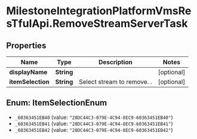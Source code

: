 # MilestoneIntegrationPlatformVmsResTfulApi.RemoveStreamServerTask

## Properties
Name | Type | Description | Notes
------------ | ------------- | ------------- | -------------
**displayName** | **String** |  | [optional] 
**itemSelection** | **String** | Select stream to remove. . | [optional] 

<a name="ItemSelectionEnum"></a>
## Enum: ItemSelectionEnum

* `_60363451EB40` (value: `"28DC44C3-079E-4C94-8EC9-60363451EB40"`)
* `_60363451EB41` (value: `"28DC44C3-079E-4C94-8EC9-60363451EB41"`)
* `_60363451EB42` (value: `"28DC44C3-079E-4C94-8EC9-60363451EB42"`)

